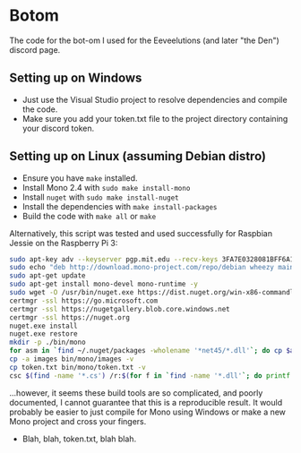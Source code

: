 # Botom

The code for the bot-om I used for the Eeveelutions (and later "the Den") discord page.

## Setting up on Windows

- Just use the Visual Studio project to resolve dependencies and compile the code.
- Make sure you add your token.txt file to the project directory containing your discord token.

## Setting up on Linux (assuming Debian distro)

- Ensure you have `make` installed.
- Install Mono 2.4 with `sudo make install-mono`
- Install `nuget` with `sudo make install-nuget`
- Install the dependencies with `make install-packages`
- Build the code with `make all` or `make`

Alternatively, this script was tested and used successfully for Raspbian Jessie on the
Raspberry Pi 3:

```bash
sudo apt-key adv --keyserver pgp.mit.edu --recv-keys 3FA7E0328081BFF6A14DA29AA6A19B38D3D831EF
sudo echo "deb http://download.mono-project.com/repo/debian wheezy main" > /etc/apt/sources.list.d/mono-xamarin.list)
sudo apt-get update
sudo apt-get install mono-devel mono-runtime -y
sudo wget -O /usr/bin/nuget.exe https://dist.nuget.org/win-x86-commandline/latest/nuget.exe -O /usr/bin/nuget.exe
certmgr -ssl https://go.microsoft.com
certmgr -ssl https://nugetgallery.blob.core.windows.net
certmgr -ssl https://nuget.org
nuget.exe install
nuget.exe restore
mkdir -p ./bin/mono
for asm in `find ~/.nuget/packages -wholename '*net45/*.dll'`; do cp $asm packages/$(basename $asm) -v; cp $asm bin/mono/$(basename $asm) -v; done
cp -a images bin/mono/images -v
cp token.txt bin/mono/token.txt -v
csc $(find -name '*.cs') /r:$(for f in `find -name '*.dll'`; do printf "$f;"; done) /out:bin/mono/botom.exe
```

...however, it seems these build tools are so complicated, and poorly documented, I cannot guarantee that this is a
reproducible result. It would probably be easier to just compile for Mono using Windows or make a new Mono project
and cross your fingers.

- Blah, blah, token.txt, blah blah.
